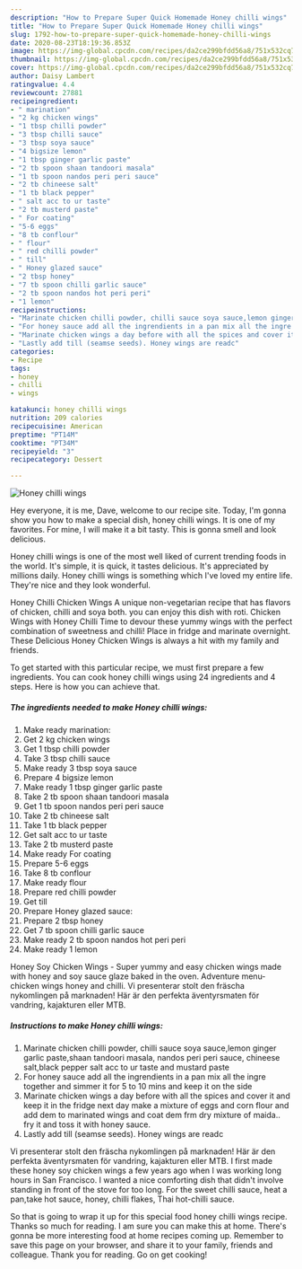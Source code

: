 ```yaml
---
description: "How to Prepare Super Quick Homemade Honey chilli wings"
title: "How to Prepare Super Quick Homemade Honey chilli wings"
slug: 1792-how-to-prepare-super-quick-homemade-honey-chilli-wings
date: 2020-08-23T18:19:36.853Z
image: https://img-global.cpcdn.com/recipes/da2ce299bfdd56a8/751x532cq70/honey-chilli-wings-recipe-main-photo.jpg
thumbnail: https://img-global.cpcdn.com/recipes/da2ce299bfdd56a8/751x532cq70/honey-chilli-wings-recipe-main-photo.jpg
cover: https://img-global.cpcdn.com/recipes/da2ce299bfdd56a8/751x532cq70/honey-chilli-wings-recipe-main-photo.jpg
author: Daisy Lambert
ratingvalue: 4.4
reviewcount: 27881
recipeingredient:
- " marination"
- "2 kg chicken wings"
- "1 tbsp chilli powder"
- "3 tbsp chilli sauce"
- "3 tbsp soya sauce"
- "4 bigsize lemon"
- "1 tbsp ginger garlic paste"
- "2 tb spoon shaan tandoori masala"
- "1 tb spoon nandos peri peri sauce"
- "2 tb chineese salt"
- "1 tb black pepper"
- " salt acc to ur taste"
- "2 tb musterd paste"
- " For coating"
- "5-6 eggs"
- "8 tb conflour"
- " flour"
- " red chilli powder"
- " till"
- " Honey glazed sauce"
- "2 tbsp honey"
- "7 tb spoon chilli garlic sauce"
- "2 tb spoon nandos hot peri peri"
- "1 lemon"
recipeinstructions:
- "Marinate chicken chilli powder, chilli sauce soya sauce,lemon ginger garlic paste,shaan tandoori masala, nandos peri peri sauce, chineese salt,black pepper salt acc to ur taste and mustard paste"
- "For honey sauce add all the ingrendients in a pan mix all the ingre together and simmer it for 5 to 10 mins and keep it on the side"
- "Marinate chicken wings a day before with all the spices and cover it and keep it in the fridge next day make a mixture of eggs and corn flour and add dem to marinated wings and coat dem frm dry mixture of maida.. fry it and toss it with honey sauce."
- "Lastly add till (seamse seeds). Honey wings are readc"
categories:
- Recipe
tags:
- honey
- chilli
- wings

katakunci: honey chilli wings 
nutrition: 209 calories
recipecuisine: American
preptime: "PT14M"
cooktime: "PT34M"
recipeyield: "3"
recipecategory: Dessert

---
```



![Honey chilli wings](https://img-global.cpcdn.com/recipes/da2ce299bfdd56a8/751x532cq70/honey-chilli-wings-recipe-main-photo.jpg)

Hey everyone, it is me, Dave, welcome to our recipe site. Today, I'm gonna show you how to make a special dish, honey chilli wings. It is one of my favorites. For mine, I will make it a bit tasty. This is gonna smell and look delicious.

Honey chilli wings is one of the most well liked of current trending foods in the world. It's simple, it is quick, it tastes delicious. It's appreciated by millions daily. Honey chilli wings is something which I've loved my entire life. They're nice and they look wonderful.

Honey Chilli Chicken Wings A unique non-vegetarian recipe that has flavors of chicken, chilli and soya both. you can enjoy this dish with roti. Chicken Wings with Honey Chilli Time to devour these yummy wings with the perfect combination of sweetness and chilli! Place in fridge and marinate overnight. These Delicious Honey Chicken Wings is always a hit with my family and friends.


To get started with this particular recipe, we must first prepare a few ingredients. You can cook honey chilli wings using 24 ingredients and 4 steps. Here is how you can achieve that.

<!--inarticleads1-->

##### The ingredients needed to make Honey chilli wings:

1. Make ready  marination:
1. Get 2 kg chicken wings
1. Get 1 tbsp chilli powder
1. Take 3 tbsp chilli sauce
1. Make ready 3 tbsp soya sauce
1. Prepare 4 bigsize lemon
1. Make ready 1 tbsp ginger garlic paste
1. Take 2 tb spoon shaan tandoori masala
1. Get 1 tb spoon nandos peri peri sauce
1. Take 2 tb chineese salt
1. Take 1 tb black pepper
1. Get  salt acc to ur taste
1. Take 2 tb musterd paste
1. Make ready  For coating
1. Prepare 5-6 eggs
1. Take 8 tb conflour
1. Make ready  flour
1. Prepare  red chilli powder
1. Get  till
1. Prepare  Honey glazed sauce:
1. Prepare 2 tbsp honey
1. Get 7 tb spoon chilli garlic sauce
1. Make ready 2 tb spoon nandos hot peri peri
1. Make ready 1 lemon


Honey Soy Chicken Wings - Super yummy and easy chicken wings made with honey and soy sauce glaze baked in the oven. Adventure menu-chicken wings honey and chilli. Vi presenterar stolt den fräscha nykomlingen på marknaden! Här är den perfekta äventyrsmaten för vandring, kajakturen eller MTB. 

<!--inarticleads2-->

##### Instructions to make Honey chilli wings:

1. Marinate chicken chilli powder, chilli sauce soya sauce,lemon ginger garlic paste,shaan tandoori masala, nandos peri peri sauce, chineese salt,black pepper salt acc to ur taste and mustard paste
1. For honey sauce add all the ingrendients in a pan mix all the ingre together and simmer it for 5 to 10 mins and keep it on the side
1. Marinate chicken wings a day before with all the spices and cover it and keep it in the fridge next day make a mixture of eggs and corn flour and add dem to marinated wings and coat dem frm dry mixture of maida.. fry it and toss it with honey sauce.
1. Lastly add till (seamse seeds). Honey wings are readc


Vi presenterar stolt den fräscha nykomlingen på marknaden! Här är den perfekta äventyrsmaten för vandring, kajakturen eller MTB. I first made these honey soy chicken wings a few years ago when I was working long hours in San Francisco. I wanted a nice comforting dish that didn&#39;t involve standing in front of the stove for too long. For the sweet chilli sauce, heat a pan,take hot sauce, honey, chilli flakes, Thai hot-chilli sauce. 

So that is going to wrap it up for this special food honey chilli wings recipe. Thanks so much for reading. I am sure you can make this at home. There's gonna be more interesting food at home recipes coming up. Remember to save this page on your browser, and share it to your family, friends and colleague. Thank you for reading. Go on get cooking!
